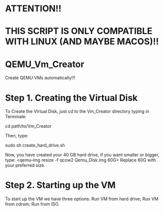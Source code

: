 # ATTENTION!!
# THIS SCRIPT IS ONLY COMPATIBLE WITH LINUX (AND MAYBE MACOS)!!



# QEMU_Vm_Creator
Create QEMU VMs automatically!!!

# Step 1. Creating the Virtual Disk

To Create the Virtual Disk, just cd to the Vm_Creator directory typing in Terminale:

cd path/to/Vm_Creator

Then, type:

sudo sh create_hard_drive.sh
  
Now, you have created your 40 GB hard drive, if you want smaller or bigger, type:
<qemu-img resize -f qcow2 Qemu_Disk.img 60G>
Replace 60G with your preferred size.

# Step 2. Starting up the VM
  
To start up the VM we have three options:
  Run VM from hard drive;
  Run VM from cdrom;
  Run from ISO.
